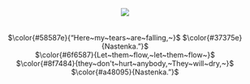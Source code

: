<p align="center"><img src="https://github.com/user-attachments/assets/2f0abf7e-5f9f-47d5-80a4-cadaf464a960">
<br> 
  <br>
  <br>
$\color{#58587e}{“Here~my~tears~are~falling,~}$ $\color{#37375e}{Nastenka.”}$
<br>
$\color{#6f6587}{Let~them~flow,~let~them~flow~}$
<br>
$\color{#8f7484}{they~don't~hurt~anybody,~They~will~dry,~}$ $\color{#a48095}{Nastenka.”}$
<br>
<br>
